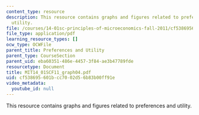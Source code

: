 ```yaml
---
content_type: resource
description: This resource contains graphs and figures related to preferences and
  utility.
file: /courses/14-01sc-principles-of-microeconomics-fall-2011/cf538695601bcc7002d56b83b00ff91e_MIT14_01SCF11_graph04.pdf
file_type: application/pdf
learning_resource_types: []
ocw_type: OCWFile
parent_title: Preferences and Utility
parent_type: CourseSection
parent_uid: eba60351-486e-4457-3f84-ae3b47789fde
resourcetype: Document
title: MIT14_01SCF11_graph04.pdf
uid: cf538695-601b-cc70-02d5-6b83b00ff91e
video_metadata:
  youtube_id: null
---
```

This resource contains graphs and figures related to preferences and utility.

